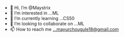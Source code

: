 - 👋 Hi, I’m @Maystrix
- 👀 I’m interested in ...ML  
- 🌱 I’m currently learning ...CS50
- 💞️ I’m looking to collaborate on ...ML
- 📫 How to reach me ...mayurchougule18@gmail.com

<!---
Maystrix/Maystrix is a ✨ special ✨ repository because its `README.md` (this file) appears on your GitHub profile.
You can click the Preview link to take a look at your changes.
--->
